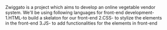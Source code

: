 Zwiggato is a project which aims to develop an online vegetable vendor system. 
We'll be using following languages for front-end development-
1.HTML-to build a skelaton for our front-end
2.CSS- to stylize the elements in the front-end
3.JS- to add functionalities for the elements in front-end
